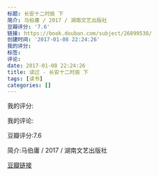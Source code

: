 ```yaml
---
标题: 长安十二时辰 下
简介: 马伯庸 / 2017 / 湖南文艺出版社
豆瓣评分: '7.6'
链接: https://book.douban.com/subject/26899538/
创建时间: '2017-01-08 22:24:26'
我的评分:
标签:
评论:
date: 2017-01-08 22:24:26
title: 读过 - 长安十二时辰 下
tags: [读书]
categories: []
---
```


我的评分:

我的评论:

豆瓣评分:7.6

简介:马伯庸 / 2017 / 湖南文艺出版社

[豆瓣链接](https://book.douban.com/subject/26899538/)

